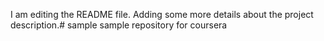 I am editing the README file. Adding some more details about the project description.# sample
sample repository for coursera
